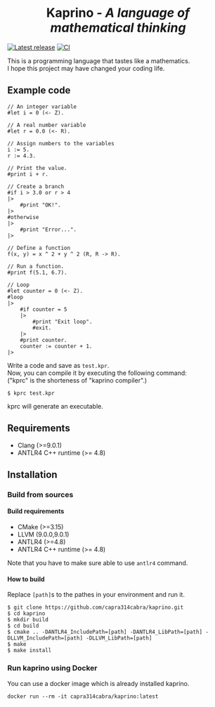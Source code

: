 <div align="center">
  <h1>Kaprino <i>- A language of mathematical thinking</i></h1>
</div>

[![Latest release](https://img.shields.io/github/v/release/capra314cabra/kaprino?include_prereleases)](https://hub.docker.com/r/capra314cabra/kaprino)
[![CI](https://github.com/capra314cabra/kaprino/workflows/CI/badge.svg)](https://github.com/capra314cabra/kaprino/actions?query=workflow%3ACI)

This is a programming language that tastes like a mathematics.  
I hope this project may have changed your coding life.

## Example code

```
// An integer variable
#let i = 0 (<- Z).

// A real number variable
#let r = 0.0 (<- R).

// Assign numbers to the variables
i := 5.
r := 4.3.

// Print the value.
#print i + r.

// Create a branch
#if i > 3.0 or r > 4
|>
    #print "OK!".
|>
#otherwise
|>
    #print "Error...".
|>

// Define a function
f(x, y) = x ^ 2 + y ^ 2 (R, R -> R).

// Run a function.
#print f(5.1, 6.7).

// Loop
#let counter = 0 (<- Z).
#loop
|>
    #if counter = 5
    |>
        #print "Exit loop".
        #exit.
    |>
    #print counter.
    counter := counter + 1.
|>
```

Write a code and save as `test.kpr`.  
Now, you can compile it by executing the following command:  
("kprc" is the shorteness of "kaprino compiler".)

```
$ kprc test.kpr
```

kprc will generate an executable.

## Requirements

- Clang (>=9.0.1)
- ANTLR4 C++ runtime (>= 4.8)

## Installation

### Build from sources

#### Build requirements

- CMake (>=3.15)
- LLVM (9.0.0,9.0.1)
- ANTLR4 (>=4.8)
- ANTLR4 C++ runtime (>= 4.8)

Note that you have to make sure able to use `antlr4` command.

#### How to build

Replace `[path]`s to the pathes in your environment and run it.

```
$ git clone https://github.com/capra314cabra/kaprino.git
$ cd kaprino
$ mkdir build
$ cd build
$ cmake .. -DANTLR4_IncludePath=[path] -DANTLR4_LibPath=[path] -DLLVM_IncludePath=[path] -DLLVM_LibPath=[path]
$ make
$ make install
```

### Run kaprino using Docker

You can use a docker image which is already installed kaprino.

```
docker run --rm -it capra314cabra/kaprino:latest
```
